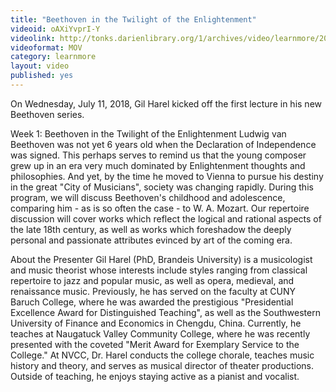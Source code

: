 ```yaml
---
title: "Beethoven in the Twilight of the Enlightenment"
videoid: oAXiYvprI-Y
videolink: http://tonks.darienlibrary.org/1/archives/video/learnmore/20180711_beethoven.mov
videoformat: MOV
category: learnmore
layout: video
published: yes
---
```


On Wednesday, July 11, 2018, Gil Harel kicked off the first lecture in his new Beethoven series. 

Week 1: Beethoven in the Twilight of the Enlightenment
Ludwig van Beethoven was not yet 6 years old when the Declaration of Independence was signed. This perhaps serves to remind us that the young composer grew up in an era very much dominated by Enlightenment thoughts and philosophies. And yet, by the time he moved to Vienna to pursue his destiny in the great "City of Musicians", society was changing rapidly. During this program, we will discuss Beethoven's childhood and adolescence, comparing him - as is so often the case - to W. A. Mozart. Our repertoire discussion will cover works which reflect the logical and rational aspects of the late 18th century, as well as works which foreshadow the deeply personal and passionate attributes evinced by art of the coming era.

About the Presenter
Gil Harel (PhD, Brandeis University) is a musicologist and music theorist whose interests include styles ranging from classical repertoire to jazz and popular music, as well as opera, medieval, and renaissance music. Previously, he has served on the faculty at CUNY Baruch College, where he was awarded the prestigious "Presidential Excellence Award for Distinguished Teaching", as well as the Southwestern University of Finance and Economics in Chengdu, China. Currently, he teaches at Naugatuck Valley Community College, where he was recently presented with the coveted "Merit Award for Exemplary Service to the College." At NVCC, Dr. Harel conducts the college chorale, teaches music history and theory, and serves as musical director of theater productions. Outside of teaching, he enjoys staying active as a pianist and vocalist.